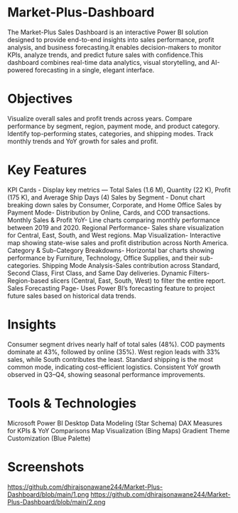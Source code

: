 # Market-Plus-Dashboard
The Market-Plus Sales Dashboard is an interactive Power BI solution designed to provide end-to-end insights into sales performance, profit analysis, and business forecasting.It enables decision-makers to monitor KPIs, analyze trends, and predict future sales with confidence.This dashboard combines real-time data analytics, visual storytelling, and AI-powered forecasting in a single, elegant interface.

 # Objectives
Visualize overall sales and profit trends across years.
Compare performance by segment, region, payment mode, and product category.
Identify top-performing states, categories, and shipping modes.
Track monthly trends and YoY growth for sales and profit.

# Key Features
KPI Cards - Display key metrics — Total Sales (1.6 M), Quantity (22 K), Profit (175 K), and Average Ship Days (4)
Sales by Segment - Donut chart breaking down sales by Consumer, Corporate, and Home Office
Sales by Payment Mode- Distribution by Online, Cards, and COD transactions.
Monthly Sales & Profit YoY- Line charts comparing monthly performance between 2019 and 2020.
Regional Performance- Sales share visualization for Central, East, South, and West regions.
Map Visualization- Interactive map showing state-wise sales and profit distribution across North America.
Category & Sub-Category Breakdowns- Horizontal bar charts showing performance by Furniture, Technology, Office Supplies, and their sub-categories.
Shipping Mode Analysis-Sales contribution across Standard, Second Class, First Class, and Same Day deliveries.
Dynamic Filters-Region-based slicers (Central, East, South, West) to filter the entire report.
Sales Forecasting Page- Uses Power BI’s forecasting feature to project future sales based on historical data trends.

# Insights
Consumer segment drives nearly half of total sales (48%).
COD payments dominate at 43%, followed by online (35%).
West region leads with 33% sales, while South contributes the least.
Standard shipping is the most common mode, indicating cost-efficient logistics.
Consistent YoY growth observed in Q3–Q4, showing seasonal performance improvements.

# Tools & Technologies
Microsoft Power BI Desktop
Data Modeling (Star Schema)
DAX Measures for KPIs & YoY Comparisons
Map Visualization (Bing Maps)
Gradient Theme Customization (Blue Palette)

# Screenshots
https://github.com/dhirajsonawane244/Market-Plus-Dashboard/blob/main/1.png
https://github.com/dhirajsonawane244/Market-Plus-Dashboard/blob/main/2.png
